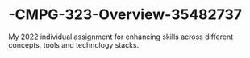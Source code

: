# -CMPG-323-Overview-35482737
My 2022 individual assignment for enhancing skills across different concepts, tools and technology stacks.
